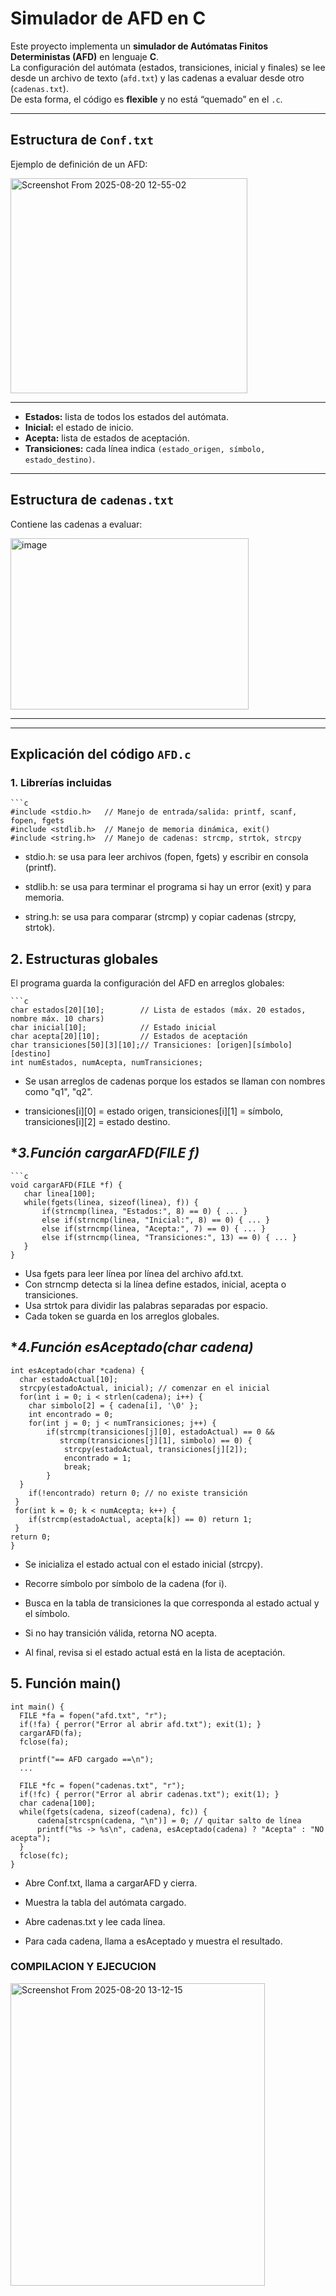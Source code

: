 # Simulador de AFD en C

Este proyecto implementa un **simulador de Autómatas Finitos Deterministas (AFD)** en lenguaje **C**.  
La configuración del autómata (estados, transiciones, inicial y finales) se lee desde un archivo de texto (`afd.txt`) y las cadenas a evaluar desde otro (`cadenas.txt`).  
De esta forma, el código es **flexible** y no está “quemado” en el `.c`.

---


##  Estructura de `Conf.txt`

Ejemplo de definición de un AFD:


<img width="379" height="344" alt="Screenshot From 2025-08-20 12-55-02" src="https://github.com/user-attachments/assets/449e9a17-dd2b-4834-8fec-3017a9a65cfd" />

---

- **Estados:** lista de todos los estados del autómata.  
- **Inicial:** el estado de inicio.  
- **Acepta:** lista de estados de aceptación.  
- **Transiciones:** cada línea indica `(estado_origen, símbolo, estado_destino)`.

---

##  Estructura de `cadenas.txt`

Contiene las cadenas a evaluar:

<img width="381" height="274" alt="image" src="https://github.com/user-attachments/assets/2e36b895-69cd-406a-ae85-ecc3f651ad49" />

---

---

## Explicación del código `AFD.c`

### 1. **Librerías incluidas**
    ```c
    #include <stdio.h>   // Manejo de entrada/salida: printf, scanf, fopen, fgets
    #include <stdlib.h>  // Manejo de memoria dinámica, exit()
    #include <string.h>  // Manejo de cadenas: strcmp, strtok, strcpy
- stdio.h: se usa para leer archivos (fopen, fgets) y escribir en consola (printf).

- stdlib.h: se usa para terminar el programa si hay un error (exit) y para memoria.

- string.h: se usa para comparar (strcmp) y copiar cadenas (strcpy, strtok).

## 2. **Estructuras globales**
El programa guarda la configuración del AFD en arreglos globales:
    
    ```c
    char estados[20][10];        // Lista de estados (máx. 20 estados, nombre máx. 10 chars)
    char inicial[10];            // Estado inicial
    char acepta[20][10];         // Estados de aceptación
    char transiciones[50][3][10];// Transiciones: [origen][símbolo][destino]
    int numEstados, numAcepta, numTransiciones;

- Se usan arreglos de cadenas porque los estados se llaman con nombres como "q1", "q2".

- transiciones[i][0] = estado origen,
  transiciones[i][1] = símbolo,
  transiciones[i][2] = estado destino.
  
## **3.Función cargarAFD(FILE *f)**
    ```c
    void cargarAFD(FILE *f) {
       char linea[100];
       while(fgets(linea, sizeof(linea), f)) {
           if(strncmp(linea, "Estados:", 8) == 0) { ... }
           else if(strncmp(linea, "Inicial:", 8) == 0) { ... }
           else if(strncmp(linea, "Acepta:", 7) == 0) { ... }
           else if(strncmp(linea, "Transiciones:", 13) == 0) { ... }
       }
    }

- Usa fgets para leer línea por línea del archivo afd.txt.
- Con strncmp detecta si la línea define estados, inicial, acepta o transiciones.
- Usa strtok para dividir las palabras separadas por espacio.
- Cada token se guarda en los arreglos globales.

## **4.Función esAceptado(char *cadena)**
    int esAceptado(char *cadena) {
      char estadoActual[10];
      strcpy(estadoActual, inicial); // comenzar en el inicial
      for(int i = 0; i < strlen(cadena); i++) {
        char simbolo[2] = { cadena[i], '\0' };
        int encontrado = 0;
        for(int j = 0; j < numTransiciones; j++) {
            if(strcmp(transiciones[j][0], estadoActual) == 0 &&
               strcmp(transiciones[j][1], simbolo) == 0) {
                strcpy(estadoActual, transiciones[j][2]);
                encontrado = 1;
                break;
            }
      }
        if(!encontrado) return 0; // no existe transición
     }
     for(int k = 0; k < numAcepta; k++) {
        if(strcmp(estadoActual, acepta[k]) == 0) return 1;
     }
    return 0;
    }
    
- Se inicializa el estado actual con el estado inicial (strcpy).

- Recorre símbolo por símbolo de la cadena (for i).

- Busca en la tabla de transiciones la que corresponda al estado actual y el símbolo.

- Si no hay transición válida, retorna NO acepta.

- Al final, revisa si el estado actual está en la lista de aceptación.
  
## **5. Función main()**
    int main() {
      FILE *fa = fopen("afd.txt", "r");
      if(!fa) { perror("Error al abrir afd.txt"); exit(1); }
      cargarAFD(fa);
      fclose(fa);

      printf("== AFD cargado ==\n");
      ...

      FILE *fc = fopen("cadenas.txt", "r");
      if(!fc) { perror("Error al abrir cadenas.txt"); exit(1); }
      char cadena[100];
      while(fgets(cadena, sizeof(cadena), fc)) {
          cadena[strcspn(cadena, "\n")] = 0; // quitar salto de línea
          printf("%s -> %s\n", cadena, esAceptado(cadena) ? "Acepta" : "NO acepta");
      }
      fclose(fc);
    }
    
- Abre Conf.txt, llama a cargarAFD y cierra.

- Muestra la tabla del autómata cargado.

- Abre cadenas.txt y lee cada línea.

- Para cada cadena, llama a esAceptado y muestra el resultado.


### **COMPILACION Y EJECUCION**

<img width="407" height="484" alt="Screenshot From 2025-08-20 13-12-15" src="https://github.com/user-attachments/assets/446d4d04-c99c-4108-a7b9-fbbcbb264a83" />
